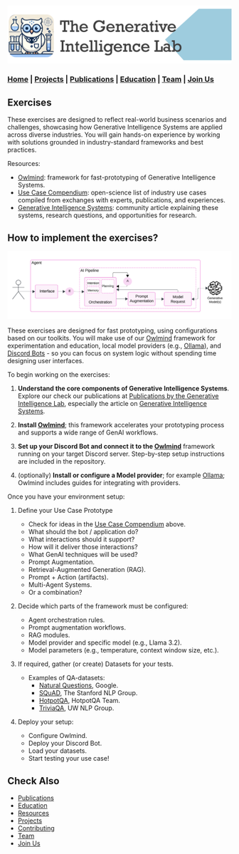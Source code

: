 ![GenI-Lab Banner](./images/genilab-banner.png)

### [Home](index.md) | [Projects](projects.md) | [Publications](knowledge.md) | [Education](knowledge.md#education) | [Team](people.md) |  [Join Us](join.md)


## Exercises

These exercises are designed to reflect real-world business scenarios and challenges, showcasing how Generative Intelligence Systems are applied across diverse industries. You will gain hands-on experience by working with solutions grounded in industry-standard frameworks and best practices.

Resources:

* [Owlmind](https://github.com/genilab-fau/owlmind): framework for fast-prototyping of Generative Intelligence Systems.
* [Use Case Compendium](https://docs.google.com/spreadsheets/d/1Ge2chxRrBjILHkZthtzymqAbs3TkwrGiMMge23zC8jA/edit?usp=sharing): open-science list of industry use cases compiled from exchanges with experts, publications, and experiences.
* [Generative Intelligence Systems](https://medium.com/generative-intelligence-lab/generative-intelligence-systems-concepts-and-research-opportunities-0740b1b5c7eb): community article explaining these systems, research questions, and opportunities for research.


## How to implement the exercises?

![GenI System Architecture](./images/docs/genai-arch.png)

These exercises are designed for fast prototyping, using configurations based on our toolkits. You will make use of our [Owlmind](https://github.com/genilab-fau/owlmind) framework for experimentation and education, local model providers (e.g., [Ollama](http://www.ollama.com)), and [Discord Bots](http://www.discord.com) - so you can focus on system logic without spending time designing user interfaces.


To begin working on the exercises:

1. **Understand the core components of Generative Intelligence Systems**. Explore our check our publications at [Publications by the Generative Intelligence Lab](https://medium.com/generative-intelligence-lab), especially the article on [Generative Intelligence Systems](https://medium.com/generative-intelligence-lab/generative-intelligence-systems-concepts-and-research-opportunities-0740b1b5c7eb).

1.  **Install [Owlmind](https://github.com/genilab-fau/owlmind)**; this framework accelerates your prototyping process and supports a wide range of GenAI workflows.

1. **Set up your Discord Bot and connect it to the [Owlmind](https://github.com/genilab-fau/owlmind)** framework running on your target Discord server. Step-by-step setup instructions are included in the repository.

1. (optionally) **Install or configure a Model provider**; for example [Ollama](http://www.ollama.com); Owlmind includes guides for integrating with providers.


Once you have your environment setup:

1. Define your Use Case Prototype
    * Check for ideas in the [Use Case Compendium](#exercises) above.
    * What should the bot / application do?
    * What interactions should it support?
    * How will it deliver those interactions?
    * What GenAI techniques will be used?
    * Prompt Augmentation.
    * Retrieval-Augmented Generation (RAG).
    * Prompt + Action (artifacts).
    * Multi-Agent Systems.
    * Or a combination?

2. Decide which parts of the framework must be configured:
    * Agent orchestration rules.
    * Prompt augmentation workflows.
    * RAG modules.
    * Model provider and specific model (e.g., Llama 3.2).
    * Model parameters (e.g., temperature, context window size, etc.).

1. If required, gather (or create) Datasets for your tests.
    * Examples of QA-datasets:
        * [Natural Questions](https://ai.google.com/research/NaturalQuestions), Google.
        * [SQuAD](https://rajpurkar.github.io/SQuAD-explorer/), The Stanford NLP Group.
        * [HotpotQA](https://hotpotqa.github.io/), HotpotQA Team.
        * [TriviaQA](http://nlp.cs.washington.edu/triviaqa/), UW NLP Group.

1. Deploy your setup: 
    * Configure Owlmind.
    * Deploy your Discord Bot.
    * Load your datasets.
    * Start testing your use case!


## Check Also

* [Publications](knowledge.md#publications)
* [Education](knowledge.md#education)
* [Resources](projects.md#resources)
* [Projects](projects.md)
* [Contributing](contribute.md)
* [Team](people.md)
* [Join Us](join.md)
  
  
